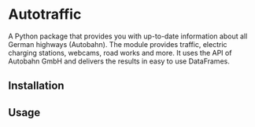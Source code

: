 # Autotraffic
A Python package that provides you with up-to-date information about all German highways (Autobahn). The module provides traffic, electric charging stations, webcams, road works and more. It uses the API of Autobahn GmbH and delivers the results in easy to use DataFrames.

## Installation

## Usage

##
